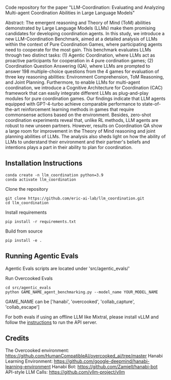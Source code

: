 Code repository for the paper "LLM-Coordination: Evaluating and Analyzing Multi-agent Coordination Abilities in Large Language Models"

Abstract: The emergent reasoning and Theory of Mind (ToM) abilities demonstrated by Large Language Models (LLMs) make them promising candidates for developing coordination agents. In this study, we introduce a new LLM-Coordination Benchmark, aimed at a detailed analysis of LLMs within the context of Pure Coordination Games, where participating agents need to cooperate for the most gain. This benchmark evaluates LLMs through two distinct tasks: (1) Agentic Coordination, where LLMs act as proactive participants for cooperation in 4 pure cordination games; (2) Coordination Question Answering (QA), where LLMs are prompted to answer 198 multiple-choice questions from the 4 games for evaluation of three key reasoning abilities: Environment Comprehension, ToM Reasoning, and Joint Planning. Furthermore, to enable LLMs for multi-agent coordination, we introduce a Cognitive Architecture for Coordination (CAC) framework that can easily integrate different LLMs as plug-and-play modules for pure coordination games. Our findings indicate that LLM agents equipped with GPT-4-turbo achieve comparable performance to state-of-the-art reinforcement learning methods in games that require commonsense actions based on the environment. Besides, zero-shot coordination experiments reveal that, unlike RL methods, LLM agents are robust to new unseen partners. However, results on Coordination QA show a large room for improvement in the Theory of Mind reasoning and joint planning abilities of LLMs. The analysis also sheds light on how the ability of LLMs to understand their environment and their partner's beliefs and intentions plays a part in their ability to plan for coordination.

## Installation Instructions 
```
conda create -n llm_coordination python=3.9
conda activate llm_coordination
```

Clone the repository 
```
git clone https://github.com/eric-ai-lab/llm_coordination.git
cd llm_coordination
```

Install requirements
```
pip install -r requirements.txt
```

Build from source
```
pip install -e .
```


## Running Agentic Evals 
Agentic Evals scripts are located under 'src/agentic_evals/' 

Run Overcooked Evals
```
cd src/agentic_evals
python GAME_NAME_agent_benchmarking.py --model_name YOUR_MODEL_NAME
```

GAME_NAME can be ['hanabi', 'overcooked', 'collab_capture', 'collab_escape']

For both evals if using an offline LLM like Mixtral, please install vLLM and follow the [instructions](https://docs.vllm.ai/en/latest/serving/openai_compatible_server.html) to run the API server. 

## Credits 
The Overcooked environment: https://github.com/HumanCompatibleAI/overcooked_ai/tree/master
Hanabi Learning Environment: https://github.com/google-deepmind/hanabi-learning-environment
Hanabi Bot: https://github.com/Zamiell/hanabi-bot
API-style LLM Calls: https://github.com/vllm-project/vllm